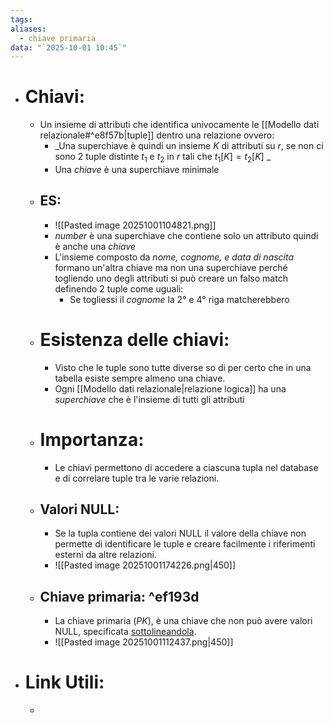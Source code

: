 ```yaml
---
tags:
aliases:
  - chiave primaria
data: "`2025-10-01 10:45`"
---
```

- # Chiavi:
	- Un insieme di attributi che identifica univocamente le [[Modello dati relazionale#^e8f57b|tuple]] dentro una relazione ovvero:
		- _Una superchiave è quindi un insieme $K$ di attributi su $r$, se non ci sono 2 tuple distinte $t_{1}$ e $t_{2}$ in $r$ tali che $t_{1}[K]=t_{2}[K]$ _
		- Una _chiave_ è una superchiave minimale  
	- ## ES:
		- ![[Pasted image 20251001104821.png]]
		- _number_ è una superchiave che contiene solo un attributo quindi è anche una _chiave_
		- L'insieme composto da _nome, cognome, e data di nascita_ formano un'altra chiave ma non una superchiave perché togliendo uno degli attributi si può creare un falso match definendo 2 tuple come uguali:
			- Se togliessi il _cognome_ la 2° e 4° riga matcherebbero 
	- # Esistenza delle chiavi:
		- Visto che le tuple sono tutte diverse so di per certo che in una tabella esiste sempre almeno una chiave.
		- Ogni [[Modello dati relazionale|relazione logica]] ha una _superchiave_ che è l'insieme di tutti gli attributi
	- # Importanza:
		- Le chiavi permettono di accedere a ciascuna tupla nel database e di correlare tuple tra le varie relazioni.
	- ## Valori NULL:
		- Se la tupla contiene dei valori NULL il valore della chiave non permette di identificare le tuple e creare facilmente i riferimenti esterni da altre relazioni.
		- ![[Pasted image 20251001174226.png|450]]
	- ## Chiave primaria: ^ef193d
		- La chiave primaria (_PK_), è una chiave che non può avere valori NULL, specificata <u>sottolineandola</u>.
		- ![[Pasted image 20251001112437.png|450]]
- # Link Utili:
	- 